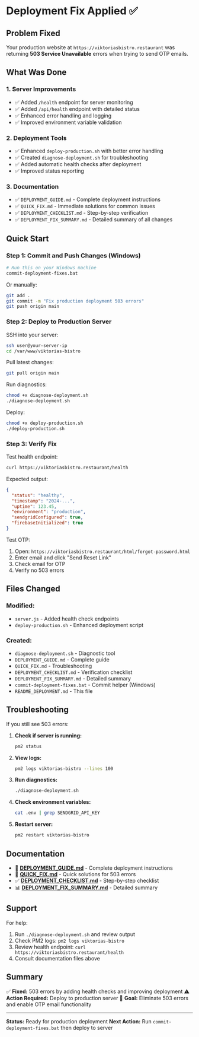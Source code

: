 # Deployment Fix Applied ✅

## Problem Fixed
Your production website at `https://viktoriasbistro.restaurant` was returning **503 Service Unavailable** errors when trying to send OTP emails.

## What Was Done

### 1. Server Improvements
- ✅ Added `/health` endpoint for server monitoring
- ✅ Added `/api/health` endpoint with detailed status
- ✅ Enhanced error handling and logging
- ✅ Improved environment variable validation

### 2. Deployment Tools
- ✅ Enhanced `deploy-production.sh` with better error handling
- ✅ Created `diagnose-deployment.sh` for troubleshooting
- ✅ Added automatic health checks after deployment
- ✅ Improved status reporting

### 3. Documentation
- ✅ `DEPLOYMENT_GUIDE.md` - Complete deployment instructions
- ✅ `QUICK_FIX.md` - Immediate solutions for common issues
- ✅ `DEPLOYMENT_CHECKLIST.md` - Step-by-step verification
- ✅ `DEPLOYMENT_FIX_SUMMARY.md` - Detailed summary of all changes

## Quick Start

### Step 1: Commit and Push Changes (Windows)

```bash
# Run this on your Windows machine
commit-deployment-fixes.bat
```

Or manually:
```bash
git add .
git commit -m "Fix production deployment 503 errors"
git push origin main
```

### Step 2: Deploy to Production Server

SSH into your server:
```bash
ssh user@your-server-ip
cd /var/www/viktorias-bistro
```

Pull latest changes:
```bash
git pull origin main
```

Run diagnostics:
```bash
chmod +x diagnose-deployment.sh
./diagnose-deployment.sh
```

Deploy:
```bash
chmod +x deploy-production.sh
./deploy-production.sh
```

### Step 3: Verify Fix

Test health endpoint:
```bash
curl https://viktoriasbistro.restaurant/health
```

Expected output:
```json
{
  "status": "healthy",
  "timestamp": "2024-...",
  "uptime": 123.45,
  "environment": "production",
  "sendgridConfigured": true,
  "firebaseInitialized": true
}
```

Test OTP:
1. Open: `https://viktoriasbistro.restaurant/html/forgot-password.html`
2. Enter email and click "Send Reset Link"
3. Check email for OTP
4. Verify no 503 errors

## Files Changed

### Modified:
- `server.js` - Added health check endpoints
- `deploy-production.sh` - Enhanced deployment script

### Created:
- `diagnose-deployment.sh` - Diagnostic tool
- `DEPLOYMENT_GUIDE.md` - Complete guide
- `QUICK_FIX.md` - Troubleshooting
- `DEPLOYMENT_CHECKLIST.md` - Verification checklist
- `DEPLOYMENT_FIX_SUMMARY.md` - Detailed summary
- `commit-deployment-fixes.bat` - Commit helper (Windows)
- `README_DEPLOYMENT.md` - This file

## Troubleshooting

If you still see 503 errors:

1. **Check if server is running:**
   ```bash
   pm2 status
   ```

2. **View logs:**
   ```bash
   pm2 logs viktorias-bistro --lines 100
   ```

3. **Run diagnostics:**
   ```bash
   ./diagnose-deployment.sh
   ```

4. **Check environment variables:**
   ```bash
   cat .env | grep SENDGRID_API_KEY
   ```

5. **Restart server:**
   ```bash
   pm2 restart viktorias-bistro
   ```

## Documentation

- 📖 **[DEPLOYMENT_GUIDE.md](DEPLOYMENT_GUIDE.md)** - Complete deployment instructions
- 🔧 **[QUICK_FIX.md](QUICK_FIX.md)** - Quick solutions for 503 errors
- ✅ **[DEPLOYMENT_CHECKLIST.md](DEPLOYMENT_CHECKLIST.md)** - Step-by-step checklist
- 📊 **[DEPLOYMENT_FIX_SUMMARY.md](DEPLOYMENT_FIX_SUMMARY.md)** - Detailed summary

## Support

For help:
1. Run `./diagnose-deployment.sh` and review output
2. Check PM2 logs: `pm2 logs viktorias-bistro`
3. Review health endpoint: `curl https://viktoriasbistro.restaurant/health`
4. Consult documentation files above

## Summary

✅ **Fixed:** 503 errors by adding health checks and improving deployment
⚠️ **Action Required:** Deploy to production server
🎯 **Goal:** Eliminate 503 errors and enable OTP email functionality

---

**Status:** Ready for production deployment
**Next Action:** Run `commit-deployment-fixes.bat` then deploy to server

